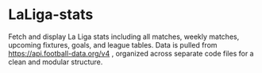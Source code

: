 # LaLiga-stats
Fetch and display La Liga stats including all matches, weekly matches, upcoming fixtures, goals, and league tables. Data is pulled from https://api.football-data.org/v4 , organized across separate code files for a clean and modular structure.
